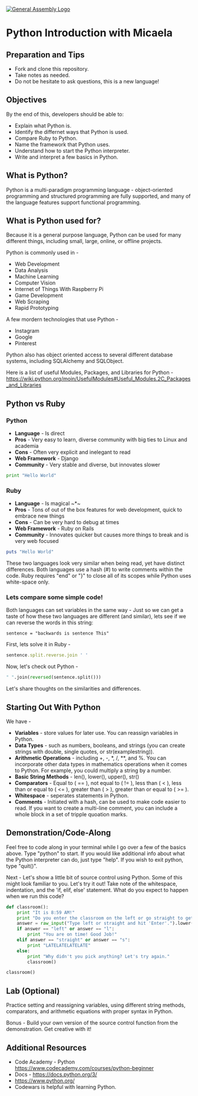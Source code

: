 [![General Assembly Logo](https://camo.githubusercontent.com/1a91b05b8f4d44b5bbfb83abac2b0996d8e26c92/687474703a2f2f692e696d6775722e636f6d2f6b6538555354712e706e67)](https://generalassemb.ly/education/web-development-immersive)

# Python Introduction with Micaela

## Preparation and Tips

-   Fork and clone this repository.
-   Take notes as needed.
-   Do not be hesitate to ask questions, this is a new language!

## Objectives

By the end of this, developers should be able to:

-   Explain what Python is.
-   Identify the differnet ways that Python is used.
-   Compare Ruby to Python.
-   Name the framework that Python uses.
-   Understand how to start the Python interpreter.
-   Write and interpret a few basics in Python.

## What is Python?

Python is a multi-paradigm programming language - object-oriented programming and structured programming are fully supported, and many of the language features support functional programming.

## What is Python used for?

Because it is a general purpose language, Python can be used for many different things, including small, large, online, or offline projects.

Python is commonly used in -
-   Web Development
-   Data Analysis
-   Machine Learning
-   Computer Vision
-   Internet of Things With Raspberry Pi
-   Game Development
-   Web Scraping
-   Rapid Prototyping

A few mordern technologies that use Python -
-   Instagram
-   Google
-   Pinterest

Python also has object oriented access to several different database systems, including SQLAlchemy and SQLObject.

Here is a list of useful Modules, Packages, and Libraries for Python - https://wiki.python.org/moin/UsefulModules#Useful_Modules.2C_Packages_and_Libraries

## Python vs Ruby

### Python
-   **Language** - Is direct
-   **Pros** - Very easy to learn, diverse community with big ties to Linux and academia
-   **Cons** - Often very explicit and inelegant to read
-   **Web Framework** - Django
-   **Community** - Very stable and diverse, but innovates slower

```python
print "Hello World"
```

### Ruby
-   **Language** - Is magical ~*~
-   **Pros** - Tons of out of the box features for web development, quick to embrace new things
-   **Cons** - Can be very hard to debug at times
-   **Web Framework** - Ruby on Rails
-   **Community** - Innovates quicker but causes more things to break and is very web focused

```ruby
puts "Hello World"
```

These two languages look very similar when being read, yet have distinct differences.
Both languages use a hash (#) to write comments within the code.
Ruby requires "end" or "}" to close all of its scopes while Python uses white-space only.

### Lets compare some simple code!

Both languages can set variables in the same way -
Just so we can get a taste of how these two languages are different (and similar), lets see if we can reverse the words in this string:

```
sentence = "backwards is sentence This"
```

First, lets solve it in Ruby -
```ruby
sentence.split.reverse.join ' '
```

Now, let's check out Python -
```python
" ".join(reversed(sentence.split()))
```

Let's share thoughts on the similarities and differences.

## Starting Out With Python

We have -
-   **Variables** - store values for later use. You can reassign variables in Python.
-   **Data Types** - such as numbers, booleans, and strings (you can create strings with double, single quotes, or str(examplestring)).
-   **Arithmetic Operations** - including +, -, *, /, **, and %. You can incorporate other data types in mathematics operations when it comes to Python. For example, you could multiply a string by a number.
-   **Basic String Methods** - len(), lower(), upper(), str()
-   **Comparators** - Equal to ( == ), not equal to ( != ), less than ( < ), less than or equal to ( <= ), greater than ( > ), greater than or equal to ( >= ).
-   **Whitespace** - seperates statements in Python.
-   **Comments** - Initiated with a hash, can be used to make code easier to read. If you want to create a multi-line comment, you can include a whole block in a set of tripple quoation marks.


## Demonstration/Code-Along

Feel free to code along in your terminal while I go over a few of the basics above. Type "python" to start. If you would like additional info about what the Python interpreter can do, just type "help". If you wish to exit python, type "quit()".

Next - Let's show a little bit of source control using Python. Some of this might look familiar to you. Let's try it out! Take note of the whitespace, indentation, and the 'if, elif, else' statement. What do you expect to happen when we run this code?

```python
def classroom():
    print "It is 8:59 AM!"
    print "Do you enter the classroom on the left or go straight to get a last minute cup of coffee?"
    answer = raw_input("Type left or straight and hit 'Enter'.").lower()
    if answer == "left" or answer == "l":
        print "You are on time! Good Job!"
    elif answer == "straight" or answer == "s":
        print "LATELATELATELATE"
    else:
        print "Why didn't you pick anything? Let's try again."
        classroom()

classroom()
```

## Lab (Optional)

Practice setting and reassigning variables, using different string methods, comparators, and arithmetic equations with proper syntax in Python.

Bonus - Build your own version of the source control function from the demonstration. Get creative with it!

## Additional Resources

-   Code Academy - Python https://www.codecademy.com/courses/python-beginner
-   Docs - https://docs.python.org/3/
-   https://www.python.org/
-   Codewars is helpful with learning Python.
